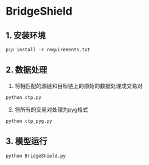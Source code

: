 # BridgeShield
## 1. 安装环境
```
pip install -r requirements.txt
```



## 2. 数据处理

1. 将相匹配的源链和目标链上的原始的数据处理成交易对
```
python ctp.py
```
2. 将所有的交易对处理为pyg格式
```
python ctp_pyg.py
```



## 3. 模型运行

```
python BridgeShield.py
```
